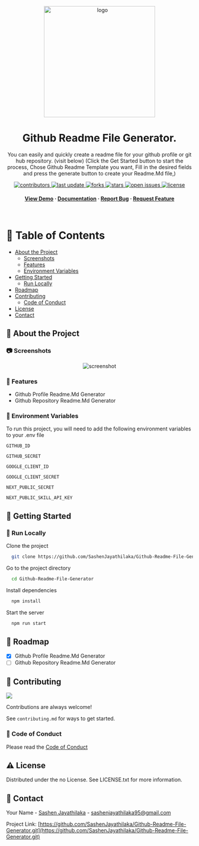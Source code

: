 <div align="center">

  <img src="https://user-images.githubusercontent.com/99184393/235164394-a1865b60-6506-488a-a666-bd55d2e009cb.png" alt="logo" width="300" height="auto" />
  <h1>
Github Readme File Generator.
</h1>
  
  <p>
You can easily and quickly create a readme file for your github profile or git hub repository. (visit below) (Click the Get Started button to start the process, Chose Github Readme Template you want, Fill in the desired fields and press the generate button to create your Readme.Md file,)
  </p>
  
  
<!-- Badges -->
<p>
  <a href="https://github.com/SashenJayathilaka/Github-Readme-File-Generator/graphs/contributors">
    <img src="https://img.shields.io/github/contributors/Louis3797/Github-Readme-File-Generator" alt="contributors" />
  </a>
  <a href="">
    <img src="https://img.shields.io/github/last-commit/Louis3797/Github-Readme-File-Generator" alt="last update" />
  </a>
  <a href="https://github.com/SashenJayathilaka/Github-Readme-File-Generator/network/members">
    <img src="https://img.shields.io/github/forks/Louis3797/Github-Readme-File-Generator" alt="forks" />
  </a>
  <a href="https://github.com/SashenJayathilaka/Github-Readme-File-Generator/stargazers">
    <img src="https://img.shields.io/github/stars/Louis3797/Github-Readme-File-Generator" alt="stars" />
  </a>
  <a href="https://github.com/SashenJayathilaka/Github-Readme-File-Generator/issues/">
    <img src="https://img.shields.io/github/issues/Louis3797/Github-Readme-File-Generator" alt="open issues" />
  </a>
  <a href="https://github.com/SashenJayathilaka/Github-Readme-File-Generator/blob/master/LICENSE">
    <img src="https://img.shields.io/github/license/Louis3797/awesGithub-Readme-File-Generator" alt="license" />
  </a>
</p>
   
<h4>
    <a href="https://readme-generator-s.vercel.app/">View Demo</a>
  <span> · </span>
    <a href="https://github.com/SashenJayathilaka/Github-Readme-File-Generator/blob/main/README.md">Documentation</a>
  <span> · </span>
    <a href="https://github.com/SashenJayathilaka/Github-Readme-File-Generator/issues/">Report Bug</a>
  <span> · </span>
    <a href="https://github.com/SashenJayathilaka/Github-Readme-File-Generator/issues/">Request Feature</a>
  </h4>
</div>

<br />

<!-- Table of Contents -->

# :notebook_with_decorative_cover: Table of Contents

- [About the Project](#star2-about-the-project)
  - [Screenshots](#camera-screenshots)
  - [Features](#dart-features)
  - [Environment Variables](#key-environment-variables)
- [Getting Started](#toolbox-getting-started)
  - [Run Locally](#running-run-locally)
- [Roadmap](#compass-roadmap)
- [Contributing](#wave-contributing)
  - [Code of Conduct](#scroll-code-of-conduct)
- [License](#warning-license)
- [Contact](#handshake-contact)

<!-- About the Project -->

## :star2: About the Project

<!-- Screenshots -->

### :camera: Screenshots

<div align="center"> 
  <img src="./lib/bin/demo/ezgif-2-fc7c118718.gif" alt="screenshot" />
</div>

<!-- Features -->

### :dart: Features

- Github Profile Readme.Md Generator
- Github Repository Readme.Md Generator

<!-- Env Variables -->

### :key: Environment Variables

To run this project, you will need to add the following environment variables to your .env file

`GITHUB_ID`

`GITHUB_SECRET`

`GOOGLE_CLIENT_ID`

`GOOGLE_CLIENT_SECRET`

`NEXT_PUBLIC_SECRET`

`NEXT_PUBLIC_SKILL_API_KEY`

<!-- Getting Started -->

## :toolbox: Getting Started

<!-- Run Locally -->

### :running: Run Locally

Clone the project

```bash
  git clone https://github.com/SashenJayathilaka/Github-Readme-File-Generator.git
```

Go to the project directory

```bash
  cd Github-Readme-File-Generator
```

Install dependencies

```bash
  npm install
```

Start the server

```bash
  npm run start
```

<!-- Roadmap -->

## :compass: Roadmap

- [x] Github Profile Readme.Md Generator
- [ ] Github Repository Readme.Md Generator

<!-- Contributing -->

## :wave: Contributing

<a href="https://github.com/Louis3797/awesome-readme-template/graphs/contributors">
  <img src="https://contrib.rocks/image?repo=Louis3797/awesome-readme-template" />
</a>

Contributions are always welcome!

See `contributing.md` for ways to get started.

<!-- Code of Conduct -->

### :scroll: Code of Conduct

Please read the [Code of Conduct](https://github.com/SashenJayathilaka/Github-Readme-File-Generator/blob/main/CODE_OF_CONDUCT.md)

<!-- License -->

## :warning: License

Distributed under the no License. See LICENSE.txt for more information.

<!-- Contact -->

## :handshake: Contact

Your Name - [Sashen Jayathilaka](https://twitter.com/SashenHasinduJ) - sashenjayathilaka95@gmail.com

Project Link: [https://github.com/SashenJayathilaka/Github-Readme-File-Generator.git](https://github.com/SashenJayathilaka/Github-Readme-File-Generator.git)
